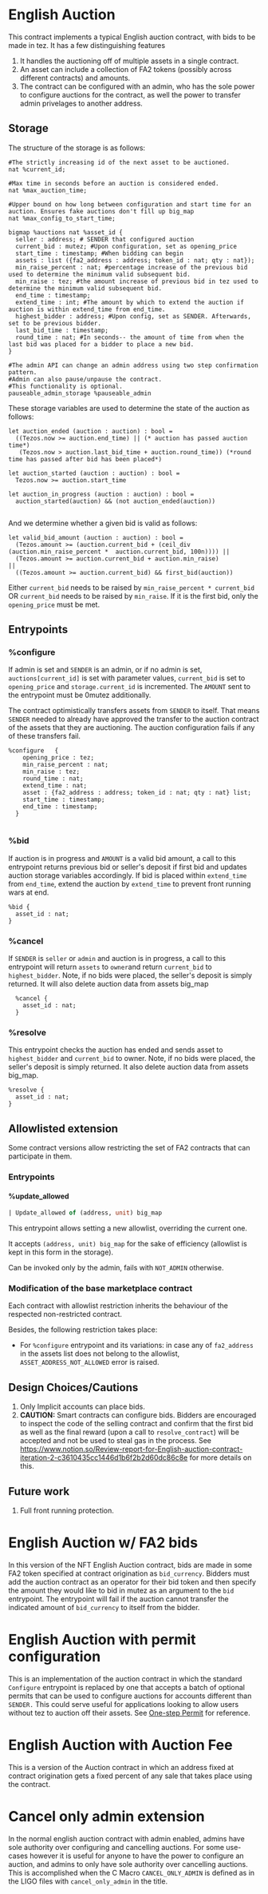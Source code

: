 # English Auction 

This contract implements a typical English auction contract, with bids to be made in tez. It has a few distinguishing features

1. It handles the auctioning off of multiple assets in a single contract.
2. An asset can include a collection of FA2 tokens (possibly across different contracts) and amounts.
3. The contract can be configured with an admin, who has the sole power to configure auctions for the contract, as well the power to transfer admin privelages to another address. 

## Storage
The structure of the storage is as follows: 

```sh=
#The strictly increasing id of the next asset to be auctioned.
nat %current_id;  

#Max time in seconds before an auction is considered ended. 
nat %max_auction_time; 

#Upper bound on how long between configuration and start time for an auction. Ensures fake auctions don't fill up big_map
nat %max_config_to_start_time;

bigmap %auctions nat %asset_id {
  seller : address; # SENDER that configured auction
  current_bid : mutez; #Upon configuration, set as opening_price
  start_time : timestamp; #When bidding can begin
  assets : list ({fa2_address : address; token_id : nat; qty : nat});
  min_raise_percent : nat; #percentage increase of the previous bid used to determine the minimum valid subsequent bid. 
  min_raise : tez; #the amount increase of previous bid in tez used to determine the minimum valid subsequent bid.
  end_time : timestamp; 
  extend_time : int; #The amount by which to extend the auction if auction is within extend_time from end_time.
  highest_bidder : address; #Upon config, set as SENDER. Afterwards, set to be previous bidder. 
  last_bid_time : timestamp;
  round_time : nat; #In seconds-- the amount of time from when the last bid was placed for a bidder to place a new bid. 
}

#The admin API can change an admin address using two step confirmation pattern.
#Admin can also pause/unpause the contract. 
#This functionality is optional. 
pauseable_admin_storage %pauseable_admin 

```
These storage variables are used to determine the state of the auction as follows: 

```ocaml=
let auction_ended (auction : auction) : bool =
  ((Tezos.now >= auction.end_time) || (* auction has passed auction time*)
   (Tezos.now > auction.last_bid_time + auction.round_time)) (*round time has passed after bid has been placed*)

let auction_started (auction : auction) : bool =
  Tezos.now >= auction.start_time

let auction_in_progress (auction : auction) : bool =
  auction_started(auction) && (not auction_ended(auction))
  
```

And we determine whether a given bid is valid as follows: 

```ocaml=
let valid_bid_amount (auction : auction) : bool =
  (Tezos.amount >= (auction.current_bid + (ceil_div (auction.min_raise_percent *  auction.current_bid, 100n)))) ||
  (Tezos.amount >= auction.current_bid + auction.min_raise)                                            ||
  ((Tezos.amount >= auction.current_bid) && first_bid(auction))

```
Either `current_bid`  needs to be raised by `min_raise_percent * current_bid` OR `current_bid`  needs to be raised by `min_raise`. If it is the first bid, only the `opening_price` must be met. 

## Entrypoints

### %configure

If admin is set and `SENDER` is an admin, or if no admin is set, `auctions[current_id]` is set with parameter values, `current_bid` is set to `opening_price` and `storage.current_id` is incremented. The `AMOUNT` sent to the entrypoint must be 0mutez additionally.  

The contract optimistically transfers assets from `SENDER` to itself. That means `SENDER` needed to already have approved the transfer to the auction contract of the assets that they are auctioning. The auction configuration fails if any of these transfers fail. 

```bash= 
%configure   {
    opening_price : tez;
    min_raise_percent : nat;
    min_raise : tez;
    round_time : nat;
    extend_time : nat;
    asset : {fa2_address : address; token_id : nat; qty : nat} list;
    start_time : timestamp;
    end_time : timestamp;
  }
   
```


### %bid 
If auction is in progress and `AMOUNT` is a valid bid amount, a call to this entrypoint returns previous bid or seller's deposit if first bid and updates auction storage variables accordingly. If bid is placed within `extend_time` from `end_time`, extend the auction by `extend_time` to prevent front running wars at end.

```sh=
%bid {
  asset_id : nat;
} 
```

### %cancel
If `SENDER` is `seller` or `admin` and auction is in progress, a call to this entrypoint will return `assets` to `owner`and return `current_bid` to `highest_bidder`. Note, if no bids were placed, the seller's deposit is simply returned. It will also delete auction data from assets big_map

```sh=
  %cancel {
    asset_id : nat;
  }
```

### %resolve 
This entrypoint checks the auction has ended and sends asset to `highest_bidder` and `current_bid` to owner. Note, if no bids were placed, the seller's deposit is simply returned. It also delete auction data from assets big_map.

```sh=
%resolve {
  asset_id : nat;
}

```

## Allowlisted extension

Some contract versions allow restricting the set of FA2 contracts that can participate in them.

### Entrypoints

#### %update_allowed

```ocaml
| Update_allowed of (address, unit) big_map
```

This entrypoint allows setting a new allowlist, overriding the current one.

It accepts `(address, unit) big_map` for the sake of efficiency (allowlist is kept in this form in the storage).

Can be invoked only by the admin, fails with `NOT_ADMIN` otherwise.

### Modification of the base marketplace contract

Each contract with allowlist restriction inherits the behaviour of the respected non-restricted contract.

Besides, the following restriction takes place:
* For `%configure` entrypoint and its variations: in case any of `fa2_address` in the assets list does not belong to the allowlist, `ASSET_ADDRESS_NOT_ALLOWED` error is raised.

## Design Choices/Cautions

1. Only Implicit accounts can place bids.
2. **CAUTION:**   Smart contracts can configure bids. Bidders are encouraged to inspect the code of the selling contract and confirm that the first bid as well as the final reward (upon a call to `resolve_contract`) will be accepted and not be used to steal gas in the process. See https://www.notion.so/Review-report-for-English-auction-contract-iteration-2-c3610435cc1446d1b6f2b2d60dc86c8e for more details on this.


## Future work

1. Full front running protection.

# English Auction w/ FA2 bids

In this version of the NFT English Auction contract, bids are made in some FA2 token specified at contract origination as `bid_currency`. Bidders must add the auction contract as an operator for their bid token and then specify the amount they would like to bid in mutez as an argument to the `bid` entrypoint. The entrypoint will fail if the auction cannot transfer the indicated amount of `bid_currency` to itself from the bidder. 

# English Auction with permit configuration

This is an implementation of the auction contract in which the standard `Configure` entrypoint is replaced by one that accepts a batch of optional permits that can be used to configure auctions for accounts different than `SENDER.` This could serve useful for applications looking to allow users without tez to auction off their assets. See [One-step Permit](https://gitlab.com/tzip/tzip/-/merge_requests/151) for reference. 

# English Auction with Auction Fee

This is a version of the Auction contract in which an address fixed at contract origination gets a fixed percent of any sale that takes place using the contract. 

# Cancel only admin extension

In the normal english auction contract with admin enabled, admins have sole authority over configuring and cancelling auctions. For some use-cases however it is useful for anyone to have the power to configure an auction, and admins to only have sole authority over cancelling auctions. This is accomplished when the C Macro `CANCEL_ONLY_ADMIN` is defined as in the LIGO files with `cancel_only_admin` in the title. 
